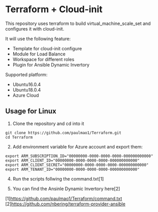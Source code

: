# Terraform + Cloud-init

This repository uses terraform to build virtual_machine_scale_set and configures it with cloud-init.


It will use the following feature:

* Template for cloud-init configure
* Module for Load Balance
* Workspace for different roles
* Plugin for Ansible Dynamic Invertory



Supported platform:
* Ubuntu16.0.4
* Ubuntu18.0.4
* Azure Cloud


## Usage for Linux

1. Clone the repository and cd into it

```
git clone https://github.com/paulmao1/Terraform.git
cd Terraform
```

2. Add environment variable for Azure account and export them:
```
export ARM_SUBSCRIPTION_ID="00000000-0000-0000-0000-000000000000"
export ARM_CLIENT_ID="00000000-0000-0000-0000-000000000000"
export ARM_CLIENT_SECRET="00000000-0000-0000-0000-000000000000"
export ARM_TENANT_ID="00000000-0000-0000-0000-000000000000"
```

4. Run the scripts follwing the command.txt[1]

5. You can find the Ansinle Dynamic Invertory here[2]

[1]https://github.com/paulmao1/Terraform/command.txt
[2]https://github.com/nbering/terraform-provider-ansible

